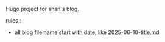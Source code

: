 Hugo project for shan's blog.

rules :  
* all blog file name start with date, like 2025-06-10-title.md
